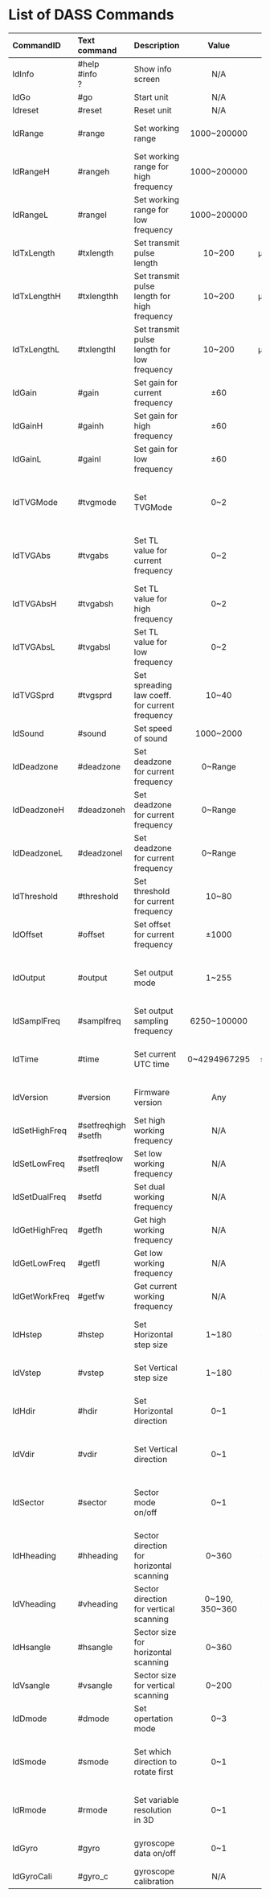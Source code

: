 List of DASS Commands
===========================================

| CommandID | Text command | Description | Value | Items | Comment |
|:---|:---|---|:---:|:---:|---|
| IdInfo | #help<br>#info<br>?  | Show info screen | N/A | N/A | Show info screen and command list |
| IdGo | #go | Start unit | N/A | N/A | Start unit |
| Idreset | #reset | Reset unit | N/A | N/A | Reset unit |
| IdRange | #range | Set working range | 1000~200000 | mm | Depend of current working frequency |
| IdRangeH | #rangeh | Set working range for high frequency | 1000~200000 | mm | Depend of high working frequency |
| IdRangeL | #rangel | Set working range for low frequency | 1000~200000 | mm | Depend of low working frequency |
| IdTxLength | #txlength | Set transmit pulse length | 10~200 | µseconds | Pulse length in microsecond |
| IdTxLengthH | #txlengthh | Set transmit pulse length for high frequency | 10~200 | µseconds | Pulse length in microsecond |
| IdTxLengthL | #txlengthl | Set transmit pulse length for low frequency | 10~200 | µseconds | Pulse length in microsecond |
| IdGain | #gain | Set gain for current frequency | ±60 | dB | Gain for current working frequency |
| IdGainH | #gainh | Set gain for high frequency | ±60 | dB | Gain for high frequency |
| IdGainL | #gainl | Set gain for low frequency | ±60 | dB | Gain for low frequency |
| IdTVGMode |#tvgmode|Set TVGMode |0~2|dB/m|Absorbtion transmission losses value for current working frequency |
| IdTVGAbs | #tvgabs | Set TL value for current frequency | 0~2 | dB/m | Absorbtion transmission losses value for current working frequency |
| IdTVGAbsH | #tvgabsh | Set TL value for high frequency | 0~2 | dB/m | Absorbtion transmission losses value for high frequency |
| IdTVGAbsL | #tvgabsl | Set TL value for low frequency | 0~2 | dB/m | Absorbtion transmission losses value for low frequency |
| IdTVGSprd | #tvgsprd | Set spreading law coeff. for current frequency | 10~40 | N/A | Spreading transmission losses coefficient K*log(R) |
| IdSound | #sound | Set speed of sound | 1000~2000 | m/s | Speed of sound in m/s |
| IdDeadzone | #deadzone | Set deadzone for current frequency | 0~Range | mm | Set deadzone for current frequency |
| IdDeadzoneH | #deadzoneh | Set deadzone for current frequency | 0~Range | mm | Set deadzone for current frequency |
| IdDeadzoneL | #deadzonel | Set deadzone for current frequency | 0~Range | mm | Set deadzone for current frequency |
| IdThreshold | #threshold | Set threshold for current frequency | 10~80 | % of FS | Percent of full scale |
| IdOffset | #offset | Set offset for current frequency| ±1000 | mm | Offset in millimeters |
| IdOutput | #output | Set output mode | 1~255 | N/A | Vary. Refer to user manual. Modes 1~3 are compatible with EU400. |
| IdSamplFreq | #samplfreq | Set output sampling frequency | 6250~100000 | Hz | Set 0 to Auto. |
| IdTime | #time | Set current UTC time | 0~4294967295 | seconds | Seconds since 1970/01/01 00:00 UTC. Clear upon reset. |
| IdVersion | #version | Firmware version | Any | N/A | Should be threated as test string |
| IdSetHighFreq | #setfreqhigh<br>#setfh | Set high working frequency | N/A| N/A| Set high working frequency |
| IdSetLowFreq | #setfreqlow<br>#setfl | Set low working frequency | N/A | N/A | Set low working frequency |
| IdSetDualFreq | #setfd | Set dual working frequency | N/A | N/A | Set dual/simultaneous mode  |
| IdGetHighFreq | #getfh | Get high working frequency | N/A | N/A | Get high working frequency |
| IdGetLowFreq | #getfl | Get low working frequency | N/A | N/A | Get low working frequency |
| IdGetWorkFreq | #getfw | Get current working frequency | N/A | N/A | Get working frequency |
| IdHstep | #hstep | Set Horizontal step size | 1~180 | degrees | Set Horizontal step size in microsteps (0.1 degrees) |
| IdVstep | #vstep | Set Vertical step size | 1~180 | degrees | Set Vertical step size in microsteps (0.1 degrees) |
| IdHdir | #hdir | Set Horizontal direction | 0~1 | N/A | Set Horizontal direction of rotation (0,1 - CW, CCW) |
| IdVdir | #vdir | Set Vertical direction | 0~1 | N/A | Set Vertical direction of rotation (0,1 - CW, CCW) |
| IdSector | #sector | Sector mode on/off | 0~1 | N/A | Sector mode on/off for horizontal scaaning (0,1 - OFF, ON) |
| IdHheading | #hheading | Sector direction for horizontal scanning | 0~360 | degrees | Sector direction for horizontal scanning |
| IdVheading | #vheading | Sector direction for vertical scanning | 0~190, 350~360 | degrees | Sector direction for vertical scanning (0 ~ 190, 350 ~ 360) |
| IdHsangle | #hsangle | Sector size for horizontal scanning | 0~360 | degrees | Sector size for horizontal scanning |
| IdVsangle | #vsangle | Sector size for vertical scanning | 0~200 | degrees | Sector size for vertical scanning |
| IdDmode | #dmode | Set opertation mode | 0~3 | N/A | Set opertation mode |
| IdSmode | #smode | Set which direction to rotate first | 0~1 | N/A | Set which direction to rotate first (0,1 - Horizontal, Vertical) |
| IdRmode | #rmode | Set variable resolution in 3D | 0~1 | N/A | Set variable resolution in 3D (0,1 - Constant, Variable) |
| IdGyro | #gyro | gyroscope data on/off | 0~1 | N/A | gyroscope data on/off (0,1 - OFF, ON) |
| IdGyroCali | #gyro_c | gyroscope calibration | N/A | N/A | gyroscope calibration |